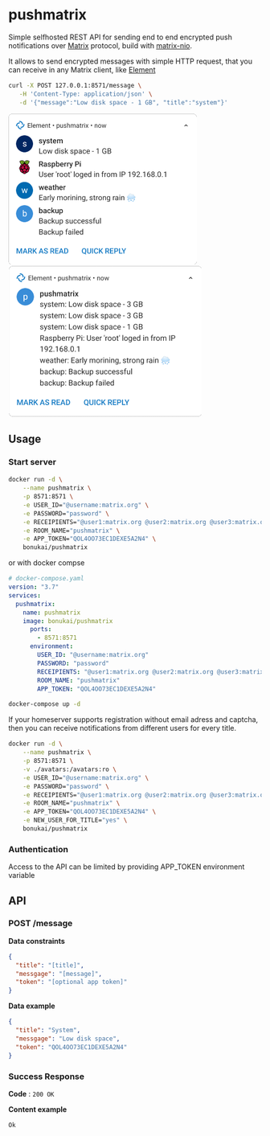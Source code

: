 # pushmatrix

Simple selfhosted REST API for sending end to end encrypted push notifications over [Matrix](https://matrix.org) protocol, build with [matrix-nio](https://github.com/poljar/matrix-nio).

It allows to send encrypted messages with simple HTTP request, that you can receive in any Matrix client, like [Element](https://element.io/get-started)

```bash
curl -X POST 127.0.0.1:8571/message \
   -H 'Content-Type: application/json' \
   -d '{"message":"Low disk space - 1 GB", "title":"system"}'
```
![screenshot](/screenshots/1.png) ![screenshot](/screenshots/2.png)

## Usage

### Start server

```bash
docker run -d \
	--name pushmatrix \
	-p 8571:8571 \
	-e USER_ID="@username:matrix.org" \
	-e PASSWORD="password" \
	-e RECEIPIENTS="@user1:matrix.org @user2:matrix.org @user3:matrix.org" \
	-e ROOM_NAME="pushmatrix" \
	-e APP_TOKEN="QOL4OO73EC1DEXE5A2N4" \
	bonukai/pushmatrix
```

or with docker compse

```yaml
# docker-compose.yaml
version: "3.7"
services:
  pushmatrix:
    name: pushmatrix
    image: bonukai/pushmatrix
      ports:
        - 8571:8571
      environment:
        USER_ID: "@username:matrix.org"
        PASSWORD: "password"
        RECEIPIENTS: "@user1:matrix.org @user2:matrix.org @user3:matrix.org"
        ROOM_NAME: "pushmatrix"
        APP_TOKEN: "QOL4OO73EC1DEXE5A2N4"
```

```bash
docker-compose up -d
```

If your homeserver supports registration without email adress and captcha, then you can receive notifications from different users for every title.

```bash
docker run -d \
	--name pushmatrix \
	-p 8571:8571 \
	-v ./avatars:/avatars:ro \
	-e USER_ID="@username:matrix.org" \
	-e PASSWORD="password" \
	-e RECEIPIENTS="@user1:matrix.org @user2:matrix.org @user3:matrix.org" \
	-e ROOM_NAME="pushmatrix" \
	-e APP_TOKEN="QOL4OO73EC1DEXE5A2N4" \
	-e NEW_USER_FOR_TITLE="yes" \
	bonukai/pushmatrix
```

### Authentication

Access to the API can be limited by providing APP_TOKEN environment variable

## API

### POST /message

**Data constraints**

```json
{
  "title": "[title]",
  "messgage": "[message]",
  "token": "[optional app token]"
}
```

**Data example**

```json
{
  "title": "System",
  "messgage": "Low disk space",
  "token": "QOL4OO73EC1DEXE5A2N4"
}
```

### Success Response

**Code** : `200 OK`

**Content example**

```
Ok
```